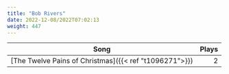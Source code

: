 ```yaml
---
title: "Bob Rivers"
date: 2022-12-08/2022T07:02:13
weight: 447
---
```




 Song | Plays 
----- | -----:
[The Twelve Pains of Christmas]({{< ref "t1096271">}}) | 2
